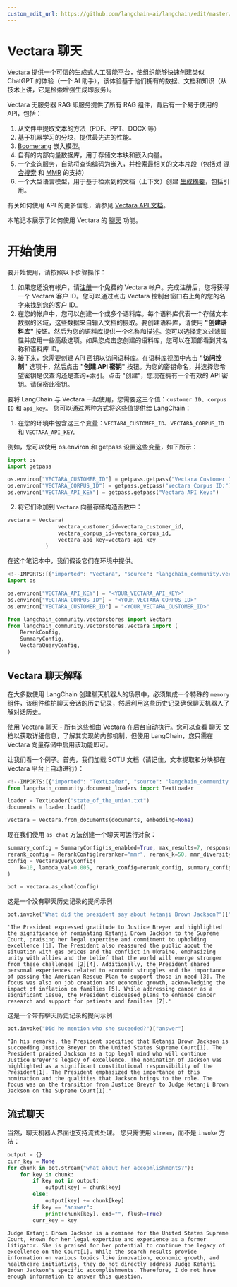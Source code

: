 ```yaml
---
custom_edit_url: https://github.com/langchain-ai/langchain/edit/master/docs/docs/integrations/providers/vectara/vectara_chat.ipynb
---
```

# Vectara 聊天

[Vectara](https://vectara.com/) 提供一个可信的生成式人工智能平台，使组织能够快速创建类似 ChatGPT 的体验（一个 AI 助手），该体验基于他们拥有的数据、文档和知识（从技术上讲，它是检索增强生成即服务）。

Vectara 无服务器 RAG 即服务提供了所有 RAG 组件，背后有一个易于使用的 API，包括：
1. 从文件中提取文本的方法（PDF、PPT、DOCX 等）
2. 基于机器学习的分块，提供最先进的性能。
3. [Boomerang](https://vectara.com/how-boomerang-takes-retrieval-augmented-generation-to-the-next-level-via-grounded-generation/) 嵌入模型。
4. 自有的内部向量数据库，用于存储文本块和嵌入向量。
5. 一个查询服务，自动将查询编码为嵌入，并检索最相关的文本片段（包括对 [混合搜索](https://docs.vectara.com/docs/api-reference/search-apis/lexical-matching) 和 [MMR](https://vectara.com/get-diverse-results-and-comprehensive-summaries-with-vectaras-mmr-reranker/) 的支持）
7. 一个大型语言模型，用于基于检索到的文档（上下文）创建 [生成摘要](https://docs.vectara.com/docs/learn/grounded-generation/grounded-generation-overview)，包括引用。

有关如何使用 API 的更多信息，请参见 [Vectara API 文档](https://docs.vectara.com/docs/)。

本笔记本展示了如何使用 Vectara 的 [聊天](https://docs.vectara.com/docs/api-reference/chat-apis/chat-apis-overview) 功能。

# 开始使用

要开始使用，请按照以下步骤操作：
1. 如果您还没有帐户，请[注册](https://www.vectara.com/integrations/langchain)一个免费的 Vectara 帐户。完成注册后，您将获得一个 Vectara 客户 ID。您可以通过点击 Vectara 控制台窗口右上角的您的名字来找到您的客户 ID。
2. 在您的帐户中，您可以创建一个或多个语料库。每个语料库代表一个存储文本数据的区域，这些数据来自输入文档的摄取。要创建语料库，请使用 **"创建语料库"** 按钮。然后为您的语料库提供一个名称和描述。您可以选择定义过滤属性并应用一些高级选项。如果您点击您创建的语料库，您可以在顶部看到其名称和语料库 ID。
3. 接下来，您需要创建 API 密钥以访问语料库。在语料库视图中点击 **"访问控制"** 选项卡，然后点击 **"创建 API 密钥"** 按钮。为您的密钥命名，并选择您希望密钥是仅查询还是查询+索引。点击 "创建"，您现在拥有一个有效的 API 密钥。请保密此密钥。

要将 LangChain 与 Vectara 一起使用，您需要这三个值：`customer ID`、`corpus ID` 和 `api_key`。
您可以通过两种方式将这些值提供给 LangChain：

1. 在您的环境中包含这三个变量：`VECTARA_CUSTOMER_ID`、`VECTARA_CORPUS_ID` 和 `VECTARA_API_KEY`。

例如，您可以使用 os.environ 和 getpass 设置这些变量，如下所示：

```python
import os
import getpass

os.environ["VECTARA_CUSTOMER_ID"] = getpass.getpass("Vectara Customer ID:")
os.environ["VECTARA_CORPUS_ID"] = getpass.getpass("Vectara Corpus ID:")
os.environ["VECTARA_API_KEY"] = getpass.getpass("Vectara API Key:")
```

2. 将它们添加到 `Vectara` 向量存储构造函数中：

```python
vectara = Vectara(
                vectara_customer_id=vectara_customer_id,
                vectara_corpus_id=vectara_corpus_id,
                vectara_api_key=vectara_api_key
            )
```
在这个笔记本中，我们假设它们在环境中提供。


```python
<!--IMPORTS:[{"imported": "Vectara", "source": "langchain_community.vectorstores", "docs": "https://python.langchain.com/api_reference/community/vectorstores/langchain_community.vectorstores.vectara.Vectara.html", "title": "Vectara Chat"}, {"imported": "RerankConfig", "source": "langchain_community.vectorstores.vectara", "docs": "https://python.langchain.com/api_reference/community/vectorstores/langchain_community.vectorstores.vectara.RerankConfig.html", "title": "Vectara Chat"}, {"imported": "SummaryConfig", "source": "langchain_community.vectorstores.vectara", "docs": "https://python.langchain.com/api_reference/community/vectorstores/langchain_community.vectorstores.vectara.SummaryConfig.html", "title": "Vectara Chat"}, {"imported": "VectaraQueryConfig", "source": "langchain_community.vectorstores.vectara", "docs": "https://python.langchain.com/api_reference/community/vectorstores/langchain_community.vectorstores.vectara.VectaraQueryConfig.html", "title": "Vectara Chat"}]-->
import os

os.environ["VECTARA_API_KEY"] = "<YOUR_VECTARA_API_KEY>"
os.environ["VECTARA_CORPUS_ID"] = "<YOUR_VECTARA_CORPUS_ID>"
os.environ["VECTARA_CUSTOMER_ID"] = "<YOUR_VECTARA_CUSTOMER_ID>"

from langchain_community.vectorstores import Vectara
from langchain_community.vectorstores.vectara import (
    RerankConfig,
    SummaryConfig,
    VectaraQueryConfig,
)
```

## Vectara 聊天解释

在大多数使用 LangChain 创建聊天机器人的场景中，必须集成一个特殊的 `memory` 组件，该组件维护聊天会话的历史记录，然后利用这些历史记录确保聊天机器人了解对话历史。

使用 Vectara 聊天 - 所有这些都由 Vectara 在后台自动执行。您可以查看 [聊天](https://docs.vectara.com/docs/api-reference/chat-apis/chat-apis-overview) 文档以获取详细信息，了解其实现的内部机制，但使用 LangChain，您只需在 Vectara 向量存储中启用该功能即可。

让我们看一个例子。首先，我们加载 SOTU 文档（请记住，文本提取和分块都在 Vectara 平台上自动进行）：


```python
<!--IMPORTS:[{"imported": "TextLoader", "source": "langchain_community.document_loaders", "docs": "https://python.langchain.com/api_reference/community/document_loaders/langchain_community.document_loaders.text.TextLoader.html", "title": "Vectara Chat"}]-->
from langchain_community.document_loaders import TextLoader

loader = TextLoader("state_of_the_union.txt")
documents = loader.load()

vectara = Vectara.from_documents(documents, embedding=None)
```

现在我们使用 `as_chat` 方法创建一个聊天可运行对象：


```python
summary_config = SummaryConfig(is_enabled=True, max_results=7, response_lang="eng")
rerank_config = RerankConfig(reranker="mmr", rerank_k=50, mmr_diversity_bias=0.2)
config = VectaraQueryConfig(
    k=10, lambda_val=0.005, rerank_config=rerank_config, summary_config=summary_config
)

bot = vectara.as_chat(config)
```

这是一个没有聊天历史记录的提问示例


```python
bot.invoke("What did the president say about Ketanji Brown Jackson?")["answer"]
```



```output
'The President expressed gratitude to Justice Breyer and highlighted the significance of nominating Ketanji Brown Jackson to the Supreme Court, praising her legal expertise and commitment to upholding excellence [1]. The President also reassured the public about the situation with gas prices and the conflict in Ukraine, emphasizing unity with allies and the belief that the world will emerge stronger from these challenges [2][4]. Additionally, the President shared personal experiences related to economic struggles and the importance of passing the American Rescue Plan to support those in need [3]. The focus was also on job creation and economic growth, acknowledging the impact of inflation on families [5]. While addressing cancer as a significant issue, the President discussed plans to enhance cancer research and support for patients and families [7].'
```


这是一个带有聊天历史记录的提问示例


```python
bot.invoke("Did he mention who she suceeded?")["answer"]
```



```output
"In his remarks, the President specified that Ketanji Brown Jackson is succeeding Justice Breyer on the United States Supreme Court[1]. The President praised Jackson as a top legal mind who will continue Justice Breyer's legacy of excellence. The nomination of Jackson was highlighted as a significant constitutional responsibility of the President[1]. The President emphasized the importance of this nomination and the qualities that Jackson brings to the role. The focus was on the transition from Justice Breyer to Judge Ketanji Brown Jackson on the Supreme Court[1]."
```


## 流式聊天

当然，聊天机器人界面也支持流式处理。
您只需使用 `stream`，而不是 `invoke` 方法：


```python
output = {}
curr_key = None
for chunk in bot.stream("what about her accopmlishments?"):
    for key in chunk:
        if key not in output:
            output[key] = chunk[key]
        else:
            output[key] += chunk[key]
        if key == "answer":
            print(chunk[key], end="", flush=True)
        curr_key = key
```
```output
Judge Ketanji Brown Jackson is a nominee for the United States Supreme Court, known for her legal expertise and experience as a former litigator. She is praised for her potential to continue the legacy of excellence on the Court[1]. While the search results provide information on various topics like innovation, economic growth, and healthcare initiatives, they do not directly address Judge Ketanji Brown Jackson's specific accomplishments. Therefore, I do not have enough information to answer this question.
```